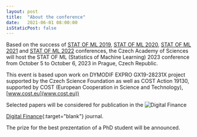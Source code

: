 ```yaml
---
layout: post
title:  "About the conference"
date:   2021-06-01 08:00:00
isStaticPost: false
---
```


Based on the success of [STAT OF ML 2019](https://barunik.github.io/Prague2019/), [STAT OF ML 2020](https://barunik.github.io/Prague2020/), [STAT OF ML 2021](https://barunik.github.io/Prague2021/) and [STAT OF ML 2022](https://barunik.github.io/Prague2022/) conferences, the Czech Academy of Sciences will host the STAT OF ML (Statistics of Machine Learning) 2023 conference from October 5 to October 6, 2023 in Prague, Czech Republic.

This event is based upon work on DYMODIF EXPRO GX19-28231X project supported by the Czech Science Foundation as well as COST Action 19130, supported by COST (European Cooperation in Science and Technology), [www.cost.eu](www.cost.eu))

Selected papers will be considered for publication in the ![Digital Finance](https://media.springernature.com/w184/springer-static/cover/journal/42521.jpg)

[Digital Finance](https://www.springer.com/finance/journal/42521){:target="blank"} journal.

The prize for the best prezentation of a PhD student will be announced.
